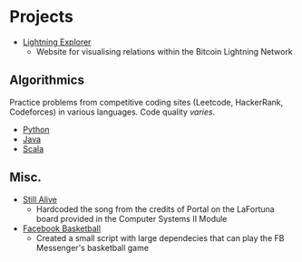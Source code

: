 # Projects

- [Lightning Explorer](https://github.com/StBogdan/LightningExplorer)
  - Website for visualising relations within the Bitcoin Lightning Network

## Algorithmics
Practice problems from competitive coding sites (Leetcode, HackerRank, Codeforces) in various languages. Code quality _varies_.
- [Python](/Users/stbogdan/OneDrive://github.com/StBogdan/PythonWork)
- [Java](https://github.com/StBogdan/JavaWork)
- [Scala](https://github.com/StBogdan/ScalaScraps)

## Misc.
- [Still Alive](https://github.com/StBogdan/FortunaStillAlive)
  - Hardcoded the song from the credits of Portal on the LaFortuna board provided in the Computer Systems II Module
- [Facebook Basketball](https://github.com/StBogdan/FacebookBasket)
  - Created a small script with large dependecies that can play the FB Messenger's basketball game
